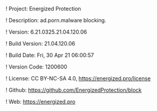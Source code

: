 ! Project: Energized Protection

! Description: ad.porn.malware blocking.

! Version: 6.21.0325.21.04.120.06

! Build Version: 21.04.120.06

! Build Date: Fri, 30 Apr 21 06:00:57

! Version Code: 1200600

! License: CC BY-NC-SA 4.0, https://energized.pro/license

! Github: https://github.com/EnergizedProtection/block

! Web: https://energized.pro
